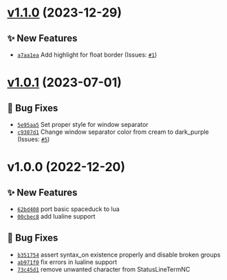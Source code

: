 # [v1.1.0](https://github.com/spaceduck-theme/nvim/compare/v1.0.1...v1.1.0) (2023-12-29)

## ✨ New Features
- [`a7aa1ea`](https://github.com/spaceduck-theme/nvim/commit/a7aa1ea)  Add highlight for float border (Issues: [`#1`](https://github.com/spaceduck-theme/nvim/issues/1))

# [v1.0.1](https://github.com/spaceduck-theme/nvim/compare/v1.0.0...v1.0.1) (2023-07-01)

## 🐛 Bug Fixes
- [`5e95aa5`](https://github.com/spaceduck-theme/nvim/commit/5e95aa5)  Set proper style for window separator 
- [`c9307d1`](https://github.com/spaceduck-theme/nvim/commit/c9307d1)  Change window separator color from cream to dark_purple (Issues: [`#5`](https://github.com/spaceduck-theme/nvim/issues/5))

# v1.0.0 (2022-12-20)

## ✨ New Features
- [`62bd408`](https://github.com/spaceduck-theme/nvim/commit/62bd408)  port basic spaceduck to lua 
- [`00cbec8`](https://github.com/spaceduck-theme/nvim/commit/00cbec8)  add lualine support 

## 🐛 Bug Fixes
- [`b351754`](https://github.com/spaceduck-theme/nvim/commit/b351754)  assert syntax_on existence properly and disable broken groups 
- [`ab971f0`](https://github.com/spaceduck-theme/nvim/commit/ab971f0)  fix errors in lualine support 
- [`73c45d1`](https://github.com/spaceduck-theme/nvim/commit/73c45d1)  remove unwanted character from StatusLineTermNC
